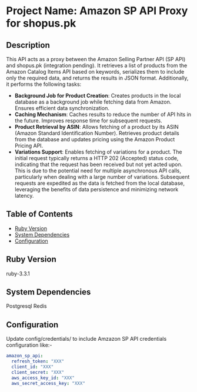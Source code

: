 # Project Name: Amazon SP API Proxy for shopus.pk

## Description
This API acts as a proxy between the Amazon Selling Partner API (SP API) and shopus.pk (integration pending). It retrieves a list of products from the Amazon Catalog Items API based on keywords, serializes them to include only the required data, and returns the results in JSON format. Additionally, it performs the following tasks:

 - **Background Job for Product Creation**: Creates products in the local database as a background job while fetching data from Amazon. Ensures efficient data synchronization.
 - **Caching Mechanism**: Caches results to reduce the number of API hits in the future. Improves response time for subsequent requests.
 - **Product Retrieval by ASIN**: Allows fetching of a product by its ASIN (Amazon Standard Identification Number). Retrieves product details from the database and updates pricing using the Amazon Product Pricing API.
 - **Variations Support**: Enables fetching of variations for a product. The initial request typically returns a HTTP 202 (Accepted) status code, indicating that the request has been received but not yet acted upon. This is due to the potential need for multiple asynchronous API calls, particularly when dealing with a large number of variations. Subsequent requests are expedited as the data is fetched from the local database, leveraging the benefits of data persistence and minimizing network latency.

## Table of Contents
 - [Ruby Version](#ruby-version)
 - [System Dependencies](#system-dependencies)
 - [Configuration](#configuration)

## Ruby Version
ruby-3.3.1

## System Dependencies
Postgresql
Redis

## Configuration
Update config/credentials/ to include Amzazon SP API credentials configuration like:-

```yaml
amazon_sp_api:
  refresh_token: "XXX"
  client_id: "XXX"
  client_secret: "XXX"
  aws_access_key_id: "XXX"
  aws_secret_access_key: "XXX"
```
